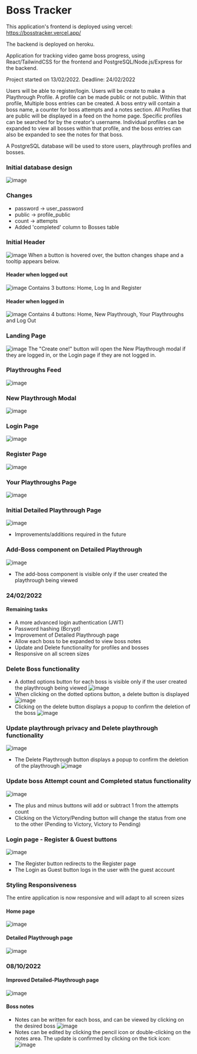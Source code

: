 # Boss Tracker
This application's frontend is deployed using vercel: https://bosstracker.vercel.app/

The backend is deployed on heroku.

Application for tracking video game boss progress, using React/TailwindCSS for the frontend and PostgreSQL/Node.js/Express for the backend.

Project started on 13/02/2022. Deadline: 24/02/2022

Users will be able to register/login. Users will be create to make a Playthrough Profile. A profile can be made public or not public.
Within that profile, Multiple boss entries can be created. A boss entry will contain a boss name, a counter for boss attempts and a notes section.
All Profiles that are public will be displayed in a feed on the home page. Specific profiles can be searched for by the creator's username. Individual profiles can be expanded to view all bosses within that profile, and the boss entries can also be expanded to see the notes for that boss.

A PostgreSQL database will be used to store users, playthrough profiles and bosses.

### Initial database design
![image](https://user-images.githubusercontent.com/75766182/153832247-618d368a-73ab-4dc1-a5f7-a514a33a75e5.png)
### Changes
* password -> user_password
* public -> profile_public
* count -> attempts
* Added 'completed' column to Bosses table

### Initial Header
![image](https://user-images.githubusercontent.com/75766182/154664905-9534aae8-81eb-4623-b10e-278500cabe22.png)
When a button is hovered over, the button changes shape and a tooltip appears below.

#### Header when logged out
![image](https://user-images.githubusercontent.com/75766182/155158220-3a513eae-0ed7-4da0-ace7-5823c8a67be1.png)
Contains 3 buttons: Home, Log In and Register

#### Header when logged in
![image](https://user-images.githubusercontent.com/75766182/155158514-5d4435fb-6eb6-4cbc-ba69-e554a531d192.png)
Contains 4 buttons: Home, New Playthrough, Your Playthroughs and Log Out

### Landing Page
![image](https://user-images.githubusercontent.com/75766182/154793021-659386fb-01bc-4406-83cf-641819f9ec49.png)
The "Create one!" button will open the New Playthrough modal if they are logged in, or the Login page if they are not logged in.

### Playthroughs Feed
![image](https://user-images.githubusercontent.com/75766182/154793268-eb958bf6-efa3-4051-bbeb-6702d9af073d.png)

### New Playthrough Modal
![image](https://user-images.githubusercontent.com/75766182/155157475-136efce0-3e8f-48f3-b58f-b4f3a018c73a.png)

### Login Page
![image](https://user-images.githubusercontent.com/75766182/155228877-ecf9cb3a-7044-4669-8884-1043fcf365e5.png)

### Register Page
![image](https://user-images.githubusercontent.com/75766182/155228955-6c1f7b91-ed02-4c45-9791-f42f221f43b9.png)

### Your Playthroughs Page
![image](https://user-images.githubusercontent.com/75766182/155716397-0fb7c592-66ee-43e2-a958-d7953aa70052.png)

### Initial Detailed Playthrough Page
![image](https://user-images.githubusercontent.com/75766182/155716717-3ff8ac38-d3e2-494f-89f1-ad4a9b124830.png)
* Improvements/additions required in the future

### Add-Boss component on Detailed Playthrough
![image](https://user-images.githubusercontent.com/75766182/155716621-d3cfda86-f578-4c32-abe2-dae2119727ff.png)
* The add-boss component is visible only if the user created the playthrough being viewed

### 24/02/2022
#### Remaining tasks
* A more advanced login authentication (JWT)
* Password hashing (Bcrypt)
* Improvement of Detailed Playthrough page
* Allow each boss to be expanded to view boss notes
* Update and Delete functionality for profiles and bosses
* Responsive on all screen sizes

### Delete Boss functionality
* A dotted options button for each boss is visible only if the user created the playthrough being viewed
![image](https://user-images.githubusercontent.com/75766182/159369734-6ac1f1ba-2498-47e3-8446-3d38a6c407e9.png)
* When clicking on the dotted options button, a delete button is displayed
![image](https://user-images.githubusercontent.com/75766182/161641858-59e3f4df-5869-4d0e-913f-171c8fbdf6f3.png)
* Clicking on the delete button displays a popup to confirm the deletion of the boss
![image](https://user-images.githubusercontent.com/75766182/161641598-da636fed-cf0b-4e3c-9c4f-a95c12fbd27c.png)

### Update playthrough privacy and Delete playthrough functionality
![image](https://user-images.githubusercontent.com/75766182/161721783-d0de9acc-511c-4517-8890-cfa9c0ddfa03.png)
* The Delete Playthrough button displays a popup to confirm the deletion of the playthrough
![image](https://user-images.githubusercontent.com/75766182/161722174-e330f01f-bbff-40ff-a247-3f845f028034.png)

### Update boss Attempt count and Completed status functionality
![image](https://user-images.githubusercontent.com/75766182/169426310-4f1605c5-c5aa-4c72-b88c-dc460666079e.png)
* The plus and minus buttons will add or subtract 1 from the attempts count
* Clicking on the Victory/Pending button will change the status from one to the other (Pending to Victory, Victory to Pending)

### Login page - Register & Guest buttons
![image](https://user-images.githubusercontent.com/75766182/169707750-fbc3d042-db0e-42f6-a91b-8b1bcc89e8c8.png)
* The Register button redirects to the Register page
* The Login as Guest button logs in the user with the guest account

### Styling Responsiveness
The entire application is now responsive and will adapt to all screen sizes
#### Home page
![image](https://user-images.githubusercontent.com/75766182/170605549-6ab34dd5-4c58-4c3d-867a-8eb1084b747d.png)
#### Detailed Playthrough page
![image](https://user-images.githubusercontent.com/75766182/170605791-19a94153-e727-4b58-b052-970233c4ffd6.png)

### 08/10/2022
#### Improved Detailed-Playthrough page
![image](https://user-images.githubusercontent.com/75766182/194694194-b1e52070-6700-4b12-bf22-dd159cadca02.png)
#### Boss notes
* Notes can be written for each boss, and can be viewed by clicking on the desired boss
![image](https://user-images.githubusercontent.com/75766182/194694372-0c3a21a2-d22e-4c25-848d-59f26f4462bd.png)
* Notes can be edited by clicking the pencil icon or double-clicking on the notes area. The update is confirmed by clicking on the tick icon:
![image](https://user-images.githubusercontent.com/75766182/194694555-e424388b-bcbb-448e-9dd0-b8830165d017.png)
